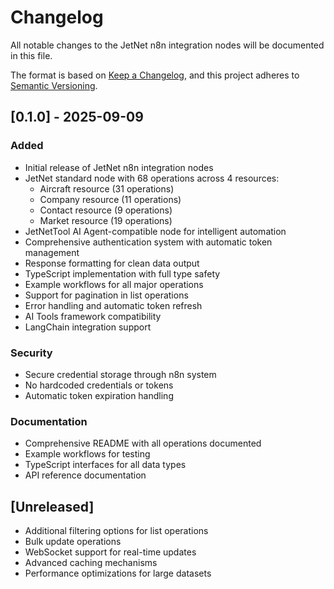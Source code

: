 # Changelog

All notable changes to the JetNet n8n integration nodes will be documented in this file.

The format is based on [Keep a Changelog](https://keepachangelog.com/en/1.0.0/),
and this project adheres to [Semantic Versioning](https://semver.org/spec/v2.0.0.html).

## [0.1.0] - 2025-09-09

### Added
- Initial release of JetNet n8n integration nodes
- JetNet standard node with 68 operations across 4 resources:
  - Aircraft resource (31 operations)
  - Company resource (11 operations)
  - Contact resource (9 operations)
  - Market resource (19 operations)
- JetNetTool AI Agent-compatible node for intelligent automation
- Comprehensive authentication system with automatic token management
- Response formatting for clean data output
- TypeScript implementation with full type safety
- Example workflows for all major operations
- Support for pagination in list operations
- Error handling and automatic token refresh
- AI Tools framework compatibility
- LangChain integration support

### Security
- Secure credential storage through n8n system
- No hardcoded credentials or tokens
- Automatic token expiration handling

### Documentation
- Comprehensive README with all operations documented
- Example workflows for testing
- TypeScript interfaces for all data types
- API reference documentation

## [Unreleased]
- Additional filtering options for list operations
- Bulk update operations
- WebSocket support for real-time updates
- Advanced caching mechanisms
- Performance optimizations for large datasets